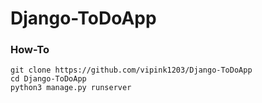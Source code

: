 # Django-ToDoApp


### How-To

```
git clone https://github.com/vipink1203/Django-ToDoApp
cd Django-ToDoApp
python3 manage.py runserver
```